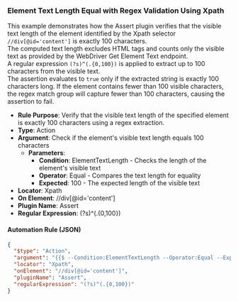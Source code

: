 ### Element Text Length Equal with Regex Validation Using Xpath

This example demonstrates how the Assert plugin verifies that the visible text length of the element identified by the Xpath selector `//div[@id='content']` is exactly 100 characters.  
The computed text length excludes HTML tags and counts only the visible text as provided by the WebDriver Get Element Text endpoint.  
A regular expression `(?s)^(.{0,100})` is applied to extract up to 100 characters from the visible text.  
The assertion evaluates to `true` only if the extracted string is exactly 100 characters long. If the element contains fewer than 100 visible characters, the regex match group will capture fewer than 100 characters, causing the assertion to fail.

- **Rule Purpose**: Verify that the visible text length of the specified element is exactly 100 characters using a regex extraction.  
- **Type**: Action  
- **Argument**: Check if the element's visible text length equals 100 characters  
  - **Parameters**:  
    - **Condition**: ElementTextLength - Checks the length of the element's visible text  
    - **Operator**: Equal - Compares the text length for equality  
    - **Expected**: 100 - The expected length of the visible text  
- **Locator**: Xpath  
- **On Element**: //div[@id='content']  
- **Plugin Name**: Assert  
- **Regular Expression**: (?s)^(.{0,100})

#### Automation Rule (JSON)

```json
{
  "$type": "Action",
  "argument": "{{$ --Condition:ElementTextLength --Operator:Equal --Expected:100}}",
  "locator": "Xpath",
  "onElement": "//div[@id='content']",
  "pluginName": "Assert",
  "regularExpression": "(?s)^(.{0,100})"
}
```

